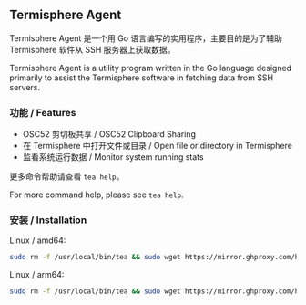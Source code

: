 ## Termisphere Agent

Termisphere Agent 是一个用 Go 语言编写的实用程序，主要目的是为了辅助 Termisphere 软件从 SSH 服务器上获取数据。

Termisphere Agent is a utility program written in the Go language designed primarily to assist the Termisphere software in fetching data from SSH servers.

### 功能 / Features

- OSC52 剪切板共享 / OSC52 Clipboard Sharing
- 在 Termisphere 中打开文件或目录 / Open file or directory in Termisphere
- 监看系统运行数据 / Monitor system running stats

更多命令帮助请查看 `tea help`。

For more command help, please see `tea help`.

### 安装 / Installation

Linux / amd64:

```bash
sudo rm -f /usr/local/bin/tea && sudo wget https://mirror.ghproxy.com/https://github.com/codemutex/termisphere-agent/releases/latest/download/tea_linux_amd64 -O /usr/local/bin/tea && sudo chmod +x /usr/local/bin/tea
```

Linux / arm64:

```bash
sudo rm -f /usr/local/bin/tea && sudo wget https://mirror.ghproxy.com/https://github.com/codemutex/termisphere-agent/releases/latest/download/tea_linux_arm64 -O /usr/local/bin/tea && sudo chmod +x /usr/local/bin/tea
```